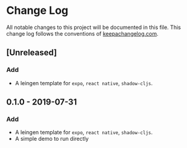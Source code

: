 # Change Log
All notable changes to this project will be documented in this file. This change log follows the conventions of [keepachangelog.com](http://keepachangelog.com/).

## [Unreleased]
### Add
- A leingen template for `expo`, `react native`, `shadow-cljs`.

## 0.1.0 - 2019-07-31
### Add
- A leingen template for `expo`, `react native`, `shadow-cljs`.
- A simple demo to run directly